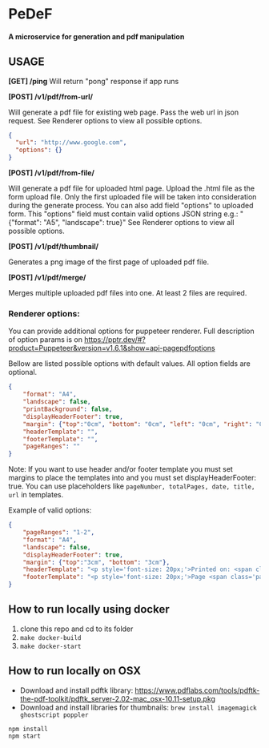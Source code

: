 # PeDeF
#### A microservice for generation and pdf manipulation

## USAGE

__[GET] /ping__
Will return "pong" response if app runs

__[POST] /v1/pdf/from-url/__

Will generate a pdf file for existing web page. Pass the web url in json request.
See Renderer options to view all possible options.
```json
{
  "url": "http://www.google.com",
  "options": {}
}
```

__[POST] /v1/pdf/from-file/__

Will generate a pdf file for uploaded html page. Upload the .html file as the form upload file.
Only the first uploaded file will be taken into consideration during the generate process.
You can also add field "options" to uploaded form.
This "options" field must contain valid options JSON string e.g.: "{"format": "A5", "landscape": true}"
See Renderer options to view all possible options.

__[POST] /v1/pdf/thumbnail/__

Generates a png image of the first page of uploaded pdf file.

__[POST] /v1/pdf/merge/__

Merges multiple uploaded pdf files into one. At least 2 files are required.

### Renderer options:
You can provide additional options for puppeteer renderer.
Full description of option params is on https://pptr.dev/#?product=Puppeteer&version=v1.6.1&show=api-pagepdfoptions

Bellow are listed possible options with default values.
All option fields are optional.  
```json
{
    "format": "A4",
    "landscape": false,
    "printBackground": false,
    "displayHeaderFooter": true,
    "margin": {"top":"0cm", "bottom": "0cm", "left": "0cm", "right": "0cm"},
    "headerTemplate": "",
    "footerTemplate": "",
    "pageRanges": ""
}
```

Note: If you want to use header and/or footer template you must set margins to place the templates into and
you must set displayHeaderFooter: true. You can use placeholders like `pageNumber, totalPages, date, title, url` in templates.

Example of valid options:
```json
{
    "pageRanges": "1-2",
    "format": "A4",
    "landscape": false,
    "displayHeaderFooter": true,
    "margin": {"top":"3cm", "bottom": "3cm"},
    "headerTemplate": "<p style='font-size: 20px;'>Printed on: <span class='date'></span></p>",
    "footerTemplate": "<p style='font-size: 20px;'>Page <span class='pageNumber'></span>/<span class='totalPages'></span></p>"
}
```

## How to run locally using docker
1. clone this repo and cd to its folder
2. `make docker-build`
3. `make docker-start`

## How to run locally on OSX 

- Download and install pdftk library: https://www.pdflabs.com/tools/pdftk-the-pdf-toolkit/pdftk_server-2.02-mac_osx-10.11-setup.pkg
- Download and install libraries for thumbnails: `brew install imagemagick ghostscript poppler`

```
npm install
npm start 
```
